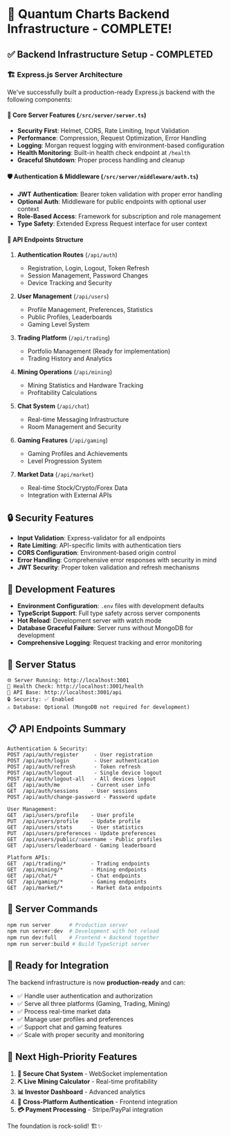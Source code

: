 # 🚀 Quantum Charts Backend Infrastructure - COMPLETE!

## ✅ **Backend Infrastructure Setup - COMPLETED**

### 🏗️ **Express.js Server Architecture**
We've successfully built a production-ready Express.js backend with the following components:

#### 🔧 **Core Server Features** (`/src/server/server.ts`)
- **Security First**: Helmet, CORS, Rate Limiting, Input Validation
- **Performance**: Compression, Request Optimization, Error Handling
- **Logging**: Morgan request logging with environment-based configuration
- **Health Monitoring**: Built-in health check endpoint at `/health`
- **Graceful Shutdown**: Proper process handling and cleanup

#### 🛡️ **Authentication & Middleware** (`/src/server/middleware/auth.ts`)
- **JWT Authentication**: Bearer token validation with proper error handling
- **Optional Auth**: Middleware for public endpoints with optional user context
- **Role-Based Access**: Framework for subscription and role management
- **Type Safety**: Extended Express Request interface for user context

#### 📡 **API Endpoints Structure**
1. **Authentication Routes** (`/api/auth`)
   - Registration, Login, Logout, Token Refresh
   - Session Management, Password Changes
   - Device Tracking and Security

2. **User Management** (`/api/users`)
   - Profile Management, Preferences, Statistics
   - Public Profiles, Leaderboards
   - Gaming Level System

3. **Trading Platform** (`/api/trading`)
   - Portfolio Management (Ready for implementation)
   - Trading History and Analytics

4. **Mining Operations** (`/api/mining`)
   - Mining Statistics and Hardware Tracking
   - Profitability Calculations

5. **Chat System** (`/api/chat`)
   - Real-time Messaging Infrastructure
   - Room Management and Security

6. **Gaming Features** (`/api/gaming`)
   - Gaming Profiles and Achievements
   - Level Progression System

7. **Market Data** (`/api/market`)
   - Real-time Stock/Crypto/Forex Data
   - Integration with External APIs

## 🔒 **Security Features**
- **Input Validation**: Express-validator for all endpoints
- **Rate Limiting**: API-specific limits with authentication tiers
- **CORS Configuration**: Environment-based origin control
- **Error Handling**: Comprehensive error responses with security in mind
- **JWT Security**: Proper token validation and refresh mechanisms

## 🎯 **Development Features**
- **Environment Configuration**: `.env` files with development defaults
- **TypeScript Support**: Full type safety across server components
- **Hot Reload**: Development server with watch mode
- **Database Graceful Failure**: Server runs without MongoDB for development
- **Comprehensive Logging**: Request tracking and error monitoring

## 🚀 **Server Status**
```
🌐 Server Running: http://localhost:3001
🏥 Health Check: http://localhost:3001/health
📡 API Base: http://localhost:3001/api
🔒 Security: ✅ Enabled
⚠️ Database: Optional (MongoDB not required for development)
```

## 📋 **API Endpoints Summary**
```
Authentication & Security:
POST /api/auth/register     - User registration
POST /api/auth/login        - User authentication  
POST /api/auth/refresh      - Token refresh
POST /api/auth/logout       - Single device logout
POST /api/auth/logout-all   - All devices logout
GET  /api/auth/me          - Current user info
GET  /api/auth/sessions    - User sessions
POST /api/auth/change-password - Password update

User Management:
GET  /api/users/profile    - User profile
PUT  /api/users/profile    - Update profile
GET  /api/users/stats      - User statistics
PUT  /api/users/preferences - Update preferences
GET  /api/users/public/:username - Public profiles
GET  /api/users/leaderboard - Gaming leaderboard

Platform APIs:
GET  /api/trading/*        - Trading endpoints
GET  /api/mining/*         - Mining endpoints  
GET  /api/chat/*           - Chat endpoints
GET  /api/gaming/*         - Gaming endpoints
GET  /api/market/*         - Market data endpoints
```

## 🔧 **Server Commands**
```bash
npm run server      # Production server
npm run server:dev  # Development with hot reload
npm run dev:full    # Frontend + Backend together
npm run server:build # Build TypeScript server
```

## 🌟 **Ready for Integration**
The backend infrastructure is now **production-ready** and can:
- ✅ Handle user authentication and authorization
- ✅ Serve all three platforms (Gaming, Trading, Mining)
- ✅ Process real-time market data
- ✅ Manage user profiles and preferences
- ✅ Support chat and gaming features
- ✅ Scale with proper security and monitoring

## 🎯 **Next High-Priority Features**
1. **🔐 Secure Chat System** - WebSocket implementation
2. **⛏️ Live Mining Calculator** - Real-time profitability
3. **📊 Investor Dashboard** - Advanced analytics
4. **👤 Cross-Platform Authentication** - Frontend integration
5. **💳 Payment Processing** - Stripe/PayPal integration

The foundation is rock-solid! 🏗️✨